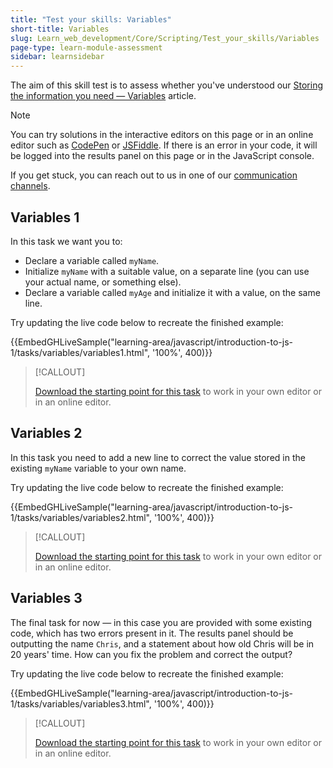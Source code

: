 ```yaml
---
title: "Test your skills: Variables"
short-title: Variables
slug: Learn_web_development/Core/Scripting/Test_your_skills/Variables
page-type: learn-module-assessment
sidebar: learnsidebar
---
```


The aim of this skill test is to assess whether you've understood our [Storing the information you need — Variables](/en-US/docs/Learn_web_development/Core/Scripting/Variables) article.

> [!NOTE]
> You can try solutions in the interactive editors on this page or in an online editor such as [CodePen](https://codepen.io/) or [JSFiddle](https://jsfiddle.net/).
> If there is an error in your code, it will be logged into the results panel on this page or in the JavaScript console.
>
> If you get stuck, you can reach out to us in one of our [communication channels](/en-US/docs/MDN/Community/Communication_channels).

## Variables 1

In this task we want you to:

- Declare a variable called `myName`.
- Initialize `myName` with a suitable value, on a separate line (you can use your actual name, or something else).
- Declare a variable called `myAge` and initialize it with a value, on the same line.

Try updating the live code below to recreate the finished example:

{{EmbedGHLiveSample("learning-area/javascript/introduction-to-js-1/tasks/variables/variables1.html", '100%', 400)}}

> [!CALLOUT]
>
> [Download the starting point for this task](https://github.com/mdn/learning-area/blob/main/javascript/introduction-to-js-1/tasks/variables/variables1-download.html) to work in your own editor or in an online editor.

## Variables 2

In this task you need to add a new line to correct the value stored in the existing `myName` variable to your own name.

Try updating the live code below to recreate the finished example:

{{EmbedGHLiveSample("learning-area/javascript/introduction-to-js-1/tasks/variables/variables2.html", '100%', 400)}}

> [!CALLOUT]
>
> [Download the starting point for this task](https://github.com/mdn/learning-area/blob/main/javascript/introduction-to-js-1/tasks/variables/variables2-download.html) to work in your own editor or in an online editor.

## Variables 3

The final task for now — in this case you are provided with some existing code, which has two errors present in it. The results panel should be outputting the name `Chris`, and a statement about how old Chris will be in 20 years' time. How can you fix the problem and correct the output?

Try updating the live code below to recreate the finished example:

{{EmbedGHLiveSample("learning-area/javascript/introduction-to-js-1/tasks/variables/variables3.html", '100%', 400)}}

> [!CALLOUT]
>
> [Download the starting point for this task](https://github.com/mdn/learning-area/blob/main/javascript/introduction-to-js-1/tasks/variables/variables3-download.html) to work in your own editor or in an online editor.
